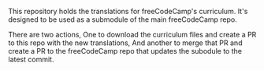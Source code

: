 This repository holds the translations for freeCodeCamp's curriculum. It's designed to be used as a submodule of the main freeCodeCamp repo.

There are two actions,
One to download the curriculum files and create a PR to this repo with the new translations,
And another to merge that PR and create a PR to the freeCodeCamp repo that updates the subodule to the latest commit.
